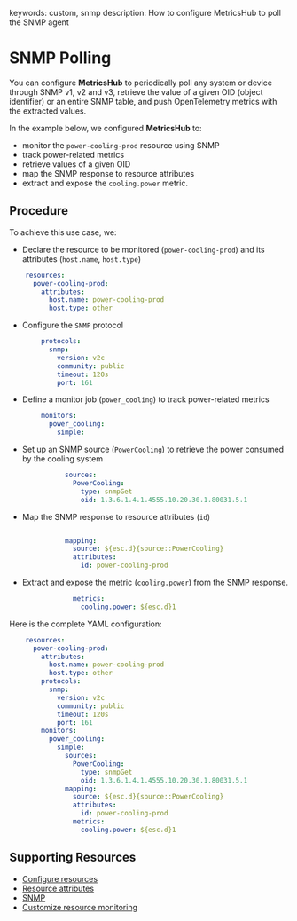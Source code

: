 keywords: custom, snmp
description: How to configure MetricsHub to poll the SNMP agent

# SNMP Polling

<!-- MACRO{toc|fromDepth=1|toDepth=2|id=toc} -->

You can configure **MetricsHub** to periodically poll any system or device through SNMP v1, v2 and v3, retrieve the value of a given OID (object identifier) or an entire SNMP table, and push OpenTelemetry metrics with the extracted values.

In the example below, we configured **MetricsHub** to:

* monitor the `power-cooling-prod` resource using SNMP
* track power-related metrics
* retrieve values of a given OID
* map the SNMP response to resource attributes
* extract and expose the `cooling.power` metric.

## Procedure

To achieve this use case, we:

* Declare the resource to be monitored (`power-cooling-prod`)​ and its attributes (`host.name`, `host.type`)​

```yaml
    resources:
      power-cooling-prod:
        attributes:
          host.name: power-cooling-prod
          host.type: other
```

* Configure the `SNMP` protocol

```yaml
        protocols:
          snmp:
            version: v2c
            community: public
            timeout: 120s
            port: 161
```

* Define a monitor job (`power_cooling`) to track power-related metrics​

```yaml
        monitors:
          power_cooling:
            simple:
```

* Set up an SNMP source (`PowerCooling`) to retrieve the power consumed by the cooling system

```yaml
              sources:
                PowerCooling:
                  type: snmpGet
                  oid: 1.3.6.1.4.1.4555.10.20.30.1.80031.5.1
```

* Map the SNMP response to resource attributes (`id`)​

```yaml

              mapping:
                source: ${esc.d}{source::PowerCooling}
                attributes:
                  id: power-cooling-prod
```

* Extract and expose the metric (`cooling.power`) from the SNMP response.

```yaml
                metrics:
                  cooling.power: ${esc.d}1
```

Here is the complete YAML configuration:

```yaml
    resources:
      power-cooling-prod:
        attributes:
          host.name: power-cooling-prod
          host.type: other
        protocols:
          snmp:
            version: v2c
            community: public
            timeout: 120s
            port: 161
        monitors:
          power_cooling:
            simple:
              sources:
                PowerCooling:
                  type: snmpGet
                  oid: 1.3.6.1.4.1.4555.10.20.30.1.80031.5.1
              mapping:
                source: ${esc.d}{source::PowerCooling}
                attributes:
                  id: power-cooling-prod
                metrics:
                  cooling.power: ${esc.d}1
```

## Supporting Resources

* [Configure resources](../configuration/configure-monitoring.md#step-3-configure-resources)
* [Resource attributes](../configuration/configure-monitoring.html#resource-attributes)
* [SNMP](../configuration/configure-monitoring.md#snmp)
* [Customize resource monitoring](../configuration/configure-monitoring.html#customize-resource-monitoring)

